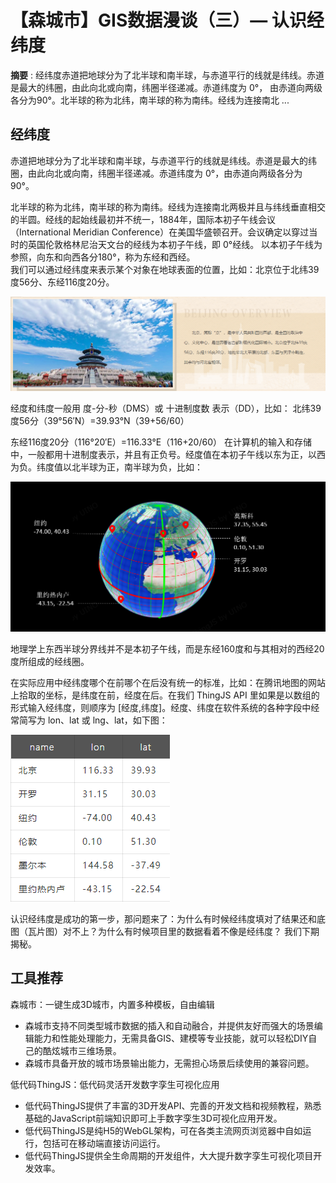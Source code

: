 # 【森城市】GIS数据漫谈（三）— 认识经纬度  

**摘要** : 经纬度赤道把地球分为了北半球和南半球，与赤道平行的线就是纬线。赤道是最大的纬圈，由此向北或向南，纬圈半径递减。赤道纬度为 0°，
由赤道向两级各分为90°。北半球的称为北纬，南半球的称为南纬。经线为连接南北 ... 

## 经纬度  

赤道把地球分为了北半球和南半球，与赤道平行的线就是纬线。赤道是最大的纬圈，由此向北或向南，纬圈半径递减。赤道纬度为 0°，由赤道向两级各分为90°。  
  
北半球的称为北纬，南半球的称为南纬。经线为连接南北两极并且与纬线垂直相交的半圆。经线的起始线最初并不统一，1884年，国际本初子午线会议
（International Meridian Conference）在美国华盛顿召开。会议确定以穿过当时的英国伦敦格林尼治天文台的经线为本初子午线，即 0°经线。
以本初子午线为参照，向东和向西各分180°，称为东经和西经。  
我们可以通过经纬度来表示某个对象在地球表面的位置，比如：北京位于北纬39度56分、东经116度20分。  

![img_9.png](img_9.png)

经度和纬度一般用 度-分-秒（DMS）或 十进制度数 表示（DD），比如：
北纬39度56分（39°56′N）=39.93°N（39+56/60）

东经116度20分（116°20′E）=116.33°E（116+20/60）
在计算机的输入和存储中，一般都用十进制度表示，并且有正负号。经度值在本初子午线以东为正，以西为负。纬度值以北半球为正，南半球为负，比如：

![img_10.png](img_10.png) 

地理学上东西半球分界线并不是本初子午线，而是东经160度和与其相对的西经20度所组成的经线圈。  

在实际应用中经纬度哪个在前哪个在后没有统一的标准，比如：在腾讯地图的网站上拾取的坐标，是纬度在前，经度在后。在我们 ThingJS API 
里如果是以数组的形式输入经纬度，则顺序为 [经度,纬度]。经度、纬度在软件系统的各种字段中经常简写为 lon、lat 或 lng、lat，如下图：

![img_11.png](img_11.png)

认识经纬度是成功的第一步，那问题来了：为什么有时候经纬度填对了结果还和底图（瓦片图）对不上？为什么有时候项目里的数据看着不像是经纬度？
我们下期揭秘。  


## 工具推荐

森城市：一键生成3D城市，内置多种模板，自由编辑
- 森城市支持不同类型城市数据的插入和自动融合，并提供友好而强大的场景编辑能力和性能处理能力，无需具备GIS、建模等专业技能，就可以轻松DIY自己的酷炫城市三维场景。
- 森城市具备开放的城市场景输出能力，无需担心场景后续使用的兼容问题。

低代码ThingJS：低代码灵活开发数字孪生可视化应用  
- 低代码ThingJS提供了丰富的3D开发API、完善的开发文档和视频教程，熟悉基础的JavaScript前端知识即可上手数字孪生3D可视化应用开发。
- 低代码ThingJS是纯H5的WebGL架构，可在各类主流网页浏览器中自如运行，包括可在移动端直接访问运行。
- 低代码ThingJS提供全生命周期的开发组件，大大提升数字孪生可视化项目开发效率。